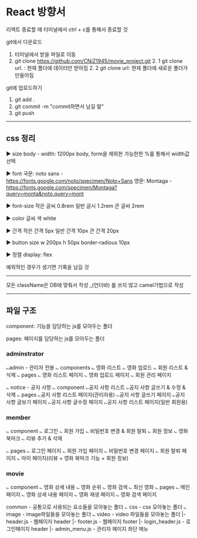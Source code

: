 # React 방향서

리엑트 종료할 때 터미널에서 ctrl + c를 통해서 종료할 것

git에서 다운로드
1. 터미널에서 받을 파일로 이동
2. git clone https://github.com/CNiZ1945/movie_project.git
    2. 1 git clone url. : 현재 폴더에 데이터만 받아짐
    2. 2 git clone url: 현재 폴더에 새로운 폴더가 만들어짐

git에 업로드하기
1. git add .
2. git commit -m "commit하면서 남길 말"
3. git push


------------------------------------------------------------------
## css 정리

► size
body - width: 1200px
body, form을 제외한 가능한한 %를 통해서 width값 선택


► font
국문: noto sans - https://fonts.google.com/noto/specimen/Noto+Sans
영문: Montaga - https://fonts.google.com/specimen/Montaga?query=monta&noto.query=mont


► font-size 
작은 글씨 0.8rem
일반 글시 1.2rem
큰 글씨 2rem

► color
글씨 색 white


► 간격
작은 간격 5px
일반 간격 10px
큰 간격 20px

► button size
w 200px
h 50px
border-radious 10px

► 정렬
display: flex

예외적인 경우가 생기면 기록을 남길 것

------------------------------------------------------------------
모든 className은 DB에 맞춰서 작성
_(언더바) 를 쓰지 않고 camel기법으로 작성



-------------------------------------------------------------
## 파일 구조

component: 기능을 담당하는 js를 모아두는 폴더

pages: 페이지를 담당하는 js를 모아두는 폴더

### adminstrator
⨽admin - 관리자 전용
    ⨽ components
        ⨽ 영화 리스트
        ⨽ 영화 업로드
        ⨽ 회원 리스트 & 삭제
    ⨽ pages
        ⨽ 영화 리스트 페이지
        ⨽ 영화 업로드 페이지
        ⨽ 회원 관리 페이지

⨽ notice - 공지 사항
    ⨽ component
        ⨽공지 사항 리스트
        ⨽공지 사항 글쓰기 & 수정 & 삭제
    ⨽ pages
        ⨽공지 사항 리스트 페이지(관리자용)
        ⨽공지 사항 글쓰기 페이지
        ⨽공지 사항 글보기 페이지
        ⨽공지 사항 글수정 페이지
        ⨽공지 사항 리스트 페이지(일반 회원용)

### member
⨽ component
    ⨽ 로그인
    ⨽ 회원 가입
    ⨽ 비밀번호 변경 & 회원 탈퇴
    ⨽ 회원 정보
    ⨽ 영화 북마크
    ⨽ 리뷰 추가 & 삭제

⨽ pages
    ⨽ 로그인 페이지
    ⨽ 회원 가입 페이지
    ⨽ 비밀번호 변경 페이지
    ⨽ 회원 탈퇴 페이지
    ⨽ 마이 페이지(리뷰 + 영화 북마크 기능 + 회원 정보)

### movie
⨽ component
    ⨽ 영화 상세 내용
    ⨽ 영화 순위
    ⨽ 영화 검색
    ⨽ 최신 영화
⨽ pages
    ⨽ 메인 페이지
    ⨽ 영화 상세 내용 페이지
    ⨽ 영화 재생 페이지
    ⨽ 영화 검색 페이지

common - 공통으로 사용되는 요소들을 모아놓는 폴더
   ⨽ css - css 모아놓는 폴더
   ⨽ image - image파일들을 모아놓는 폴더
   ⨽ video - video 파일들을 모아놓는 폴더
|- header.js - 웹페이지 header
|- footer.js - 웹페이지 footer
|- login_header.js - 로그인페이지 header
|- admin_menu.js - 관리자 페이지 좌단 메뉴






